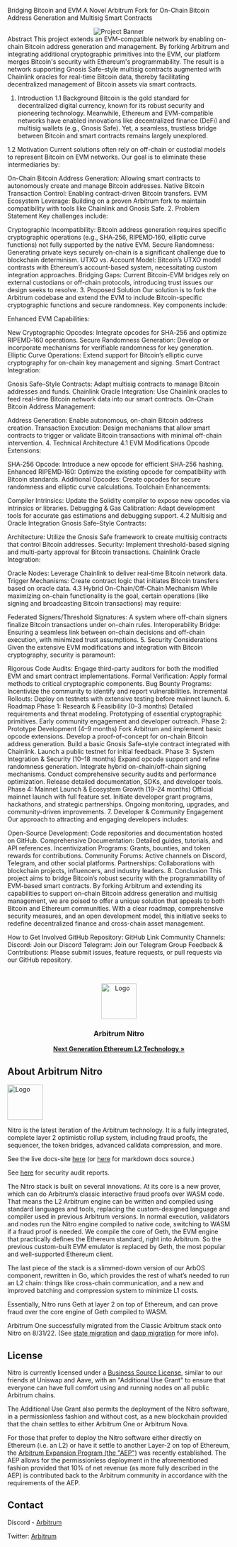 Bridging Bitcoin and EVM
A Novel Arbitrum Fork for On-Chain Bitcoin Address Generation and Multisig Smart Contracts
<div align="center"> <img src="https://via.placeholder.com/600x150?text=Bridging+Bitcoin+and+EVM" alt="Project Banner"> </div>
Abstract
This project extends an EVM-compatible network by enabling on-chain Bitcoin address generation and management. By forking Arbitrum and integrating additional cryptographic primitives into the EVM, our platform merges Bitcoin's security with Ethereum's programmability. The result is a network supporting Gnosis Safe–style multisig contracts augmented with Chainlink oracles for real-time Bitcoin data, thereby facilitating decentralized management of Bitcoin assets via smart contracts.

1. Introduction
1.1 Background
Bitcoin is the gold standard for decentralized digital currency, known for its robust security and pioneering technology. Meanwhile, Ethereum and EVM-compatible networks have enabled innovations like decentralized finance (DeFi) and multisig wallets (e.g., Gnosis Safe). Yet, a seamless, trustless bridge between Bitcoin and smart contracts remains largely unexplored.

1.2 Motivation
Current solutions often rely on off-chain or custodial models to represent Bitcoin on EVM networks. Our goal is to eliminate these intermediaries by:

On-Chain Bitcoin Address Generation: Allowing smart contracts to autonomously create and manage Bitcoin addresses.
Native Bitcoin Transaction Control: Enabling contract-driven Bitcoin transfers.
EVM Ecosystem Leverage: Building on a proven Arbitrum fork to maintain compatibility with tools like Chainlink and Gnosis Safe.
2. Problem Statement
Key challenges include:

Cryptographic Incompatibility: Bitcoin address generation requires specific cryptographic operations (e.g., SHA‑256, RIPEMD‑160, elliptic curve functions) not fully supported by the native EVM.
Secure Randomness: Generating private keys securely on-chain is a significant challenge due to blockchain determinism.
UTXO vs. Account Model: Bitcoin’s UTXO model contrasts with Ethereum’s account-based system, necessitating custom integration approaches.
Bridging Gaps: Current Bitcoin-EVM bridges rely on external custodians or off-chain protocols, introducing trust issues our design seeks to resolve.
3. Proposed Solution
Our solution is to fork the Arbitrum codebase and extend the EVM to include Bitcoin-specific cryptographic functions and secure randomness. Key components include:

Enhanced EVM Capabilities:

New Cryptographic Opcodes: Integrate opcodes for SHA‑256 and optimize RIPEMD‑160 operations.
Secure Randomness Generation: Develop or incorporate mechanisms for verifiable randomness for key generation.
Elliptic Curve Operations: Extend support for Bitcoin’s elliptic curve cryptography for on-chain key management and signing.
Smart Contract Integration:

Gnosis Safe–Style Contracts: Adapt multisig contracts to manage Bitcoin addresses and funds.
Chainlink Oracle Integration: Use Chainlink oracles to feed real-time Bitcoin network data into our smart contracts.
On-Chain Bitcoin Address Management:

Address Generation: Enable autonomous, on-chain Bitcoin address creation.
Transaction Execution: Design mechanisms that allow smart contracts to trigger or validate Bitcoin transactions with minimal off-chain intervention.
4. Technical Architecture
4.1 EVM Modifications
Opcode Extensions:

SHA‑256 Opcode: Introduce a new opcode for efficient SHA‑256 hashing.
Enhanced RIPEMD‑160: Optimize the existing opcode for compatibility with Bitcoin standards.
Additional Opcodes: Create opcodes for secure randomness and elliptic curve calculations.
Toolchain Enhancements:

Compiler Intrinsics: Update the Solidity compiler to expose new opcodes via intrinsics or libraries.
Debugging & Gas Calibration: Adapt development tools for accurate gas estimations and debugging support.
4.2 Multisig and Oracle Integration
Gnosis Safe–Style Contracts:

Architecture: Utilize the Gnosis Safe framework to create multisig contracts that control Bitcoin addresses.
Security: Implement threshold-based signing and multi-party approval for Bitcoin transactions.
Chainlink Oracle Integration:

Oracle Nodes: Leverage Chainlink to deliver real-time Bitcoin network data.
Trigger Mechanisms: Create contract logic that initiates Bitcoin transfers based on oracle data.
4.3 Hybrid On-Chain/Off-Chain Mechanism
While maximizing on-chain functionality is the goal, certain operations (like signing and broadcasting Bitcoin transactions) may require:

Federated Signers/Threshold Signatures: A system where off-chain signers finalize Bitcoin transactions under on-chain rules.
Interoperability Bridge: Ensuring a seamless link between on-chain decisions and off-chain execution, with minimized trust assumptions.
5. Security Considerations
Given the extensive EVM modifications and integration with Bitcoin cryptography, security is paramount:

Rigorous Code Audits: Engage third-party auditors for both the modified EVM and smart contract implementations.
Formal Verification: Apply formal methods to critical cryptographic components.
Bug Bounty Programs: Incentivize the community to identify and report vulnerabilities.
Incremental Rollouts: Deploy on testnets with extensive testing before mainnet launch.
6. Roadmap
Phase 1: Research & Feasibility (0–3 months)
Detailed requirements and threat modeling.
Prototyping of essential cryptographic primitives.
Early community engagement and developer outreach.
Phase 2: Prototype Development (4–9 months)
Fork Arbitrum and implement basic opcode extensions.
Develop a proof-of-concept for on-chain Bitcoin address generation.
Build a basic Gnosis Safe–style contract integrated with Chainlink.
Launch a public testnet for initial feedback.
Phase 3: System Integration & Security (10–18 months)
Expand opcode support and refine randomness generation.
Integrate hybrid on-chain/off-chain signing mechanisms.
Conduct comprehensive security audits and performance optimization.
Release detailed documentation, SDKs, and developer tools.
Phase 4: Mainnet Launch & Ecosystem Growth (19–24 months)
Official mainnet launch with full feature set.
Initiate developer grant programs, hackathons, and strategic partnerships.
Ongoing monitoring, upgrades, and community-driven improvements.
7. Developer & Community Engagement
Our approach to attracting and engaging developers includes:

Open-Source Development: Code repositories and documentation hosted on GitHub.
Comprehensive Documentation: Detailed guides, tutorials, and API references.
Incentivization Programs: Grants, bounties, and token rewards for contributions.
Community Forums: Active channels on Discord, Telegram, and other social platforms.
Partnerships: Collaborations with blockchain projects, influencers, and industry leaders.
8. Conclusion
This project aims to bridge Bitcoin’s robust security with the programmability of EVM-based smart contracts. By forking Arbitrum and extending its capabilities to support on-chain Bitcoin address generation and multisig management, we are poised to offer a unique solution that appeals to both Bitcoin and Ethereum communities. With a clear roadmap, comprehensive security measures, and an open development model, this initiative seeks to redefine decentralized finance and cross-chain asset management.

How to Get Involved
GitHub Repository: GitHub Link <!-- Replace with actual repository URL -->
Community Channels:
Discord: Join our Discord
Telegram: Join our Telegram Group
Feedback & Contributions: Please submit issues, feature requests, or pull requests via our GitHub repository.

<br />
<p align="center">
  <a href="https://arbitrum.io/">
    <img src="https://arbitrum.io/assets/arbitrum/logo_color.png" alt="Logo" width="80" height="80">
  </a>

  <h3 align="center">Arbitrum Nitro</h3>

  <p align="center">
    <a href="https://developer.arbitrum.io/"><strong>Next Generation Ethereum L2 Technology »</strong></a>
    <br />
  </p>
</p>

## About Arbitrum Nitro

<img src="https://arbitrum.io/assets/arbitrum/logo_color.png" alt="Logo" width="80" height="80">

Nitro is the latest iteration of the Arbitrum technology. It is a fully integrated, complete
layer 2 optimistic rollup system, including fraud proofs, the sequencer, the token bridges,
advanced calldata compression, and more.

See the live docs-site [here](https://developer.arbitrum.io/) (or [here](https://github.com/OffchainLabs/arbitrum-docs) for markdown docs source.)

See [here](https://docs.arbitrum.io/audit-reports) for security audit reports.

The Nitro stack is built on several innovations. At its core is a new prover, which can do Arbitrum’s classic
interactive fraud proofs over WASM code. That means the L2 Arbitrum engine can be written and compiled using
standard languages and tools, replacing the custom-designed language and compiler used in previous Arbitrum
versions. In normal execution,
validators and nodes run the Nitro engine compiled to native code, switching to WASM if a fraud proof is needed.
We compile the core of Geth, the EVM engine that practically defines the Ethereum standard, right into Arbitrum.
So the previous custom-built EVM emulator is replaced by Geth, the most popular and well-supported Ethereum client.

The last piece of the stack is a slimmed-down version of our ArbOS component, rewritten in Go, which provides the
rest of what’s needed to run an L2 chain: things like cross-chain communication, and a new and improved batching
and compression system to minimize L1 costs.

Essentially, Nitro runs Geth at layer 2 on top of Ethereum, and can prove fraud over the core engine of Geth
compiled to WASM.

Arbitrum One successfully migrated from the Classic Arbitrum stack onto Nitro on 8/31/22. (See [state migration](https://developer.arbitrum.io/migration/state-migration) and [dapp migration](https://developer.arbitrum.io/migration/dapp_migration) for more info).

## License

Nitro is currently licensed under a [Business Source License](./LICENSE.md), similar to our friends at Uniswap and Aave, with an "Additional Use Grant" to ensure that everyone can have full comfort using and running nodes on all public Arbitrum chains.

The Additional Use Grant also permits the deployment of the Nitro software, in a permissionless fashion and without cost, as a new blockchain provided that the chain settles to either Arbitrum One or Arbitrum Nova.

For those that prefer to deploy the Nitro software either directly on Ethereum (i.e. an L2) or have it settle to another Layer-2 on top of Ethereum, the [Arbitrum Expansion Program (the "AEP")](https://docs.arbitrum.foundation/aep/ArbitrumExpansionProgramTerms.pdf) was recently established. The AEP allows for the permissionless deployment in the aforementioned fashion provided that 10% of net revenue (as more fully described in the AEP) is contributed back to the Arbitrum community in accordance with the requirements of the AEP.

## Contact

Discord - [Arbitrum](https://discord.com/invite/5KE54JwyTs)

Twitter: [Arbitrum](https://twitter.com/arbitrum)
